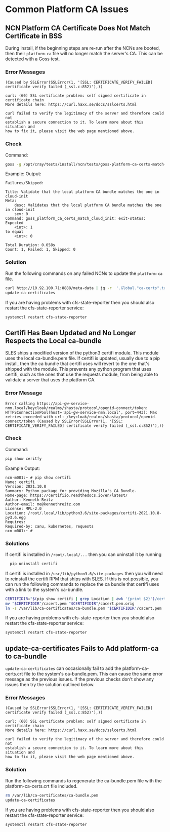 # Common Platform CA Issues

## NCN Platform CA Certificate Does Not Match Certificate in BSS

During install, if the beginning steps are re-run after the NCNs are booted,
then their `platform-ca` file will no longer match the server's CA. This can be
detected with a Goss test.

### Error Messages

```text
(Caused by SSLError(SSLError(1, '[SSL: CERTIFICATE_VERIFY_FAILED] certificate verify failed (_ssl.c:852)'),))
```

```text
curl: (60) SSL certificate problem: self signed certificate in certificate chain
More details here: https://curl.haxx.se/docs/sslcerts.html

curl failed to verify the legitimacy of the server and therefore could not
establish a secure connection to it. To learn more about this situation and
how to fix it, please visit the web page mentioned above.
```

### Check

Command:

```bash
goss -g /opt/cray/tests/install/ncn/tests/goss-platform-ca-certs-match-cloud-init.yaml v
```

Example: Output:

```text
Failures/Skipped:

Title: Validate that the local platform CA bundle matches the one in cloud-init
Meta:
    desc: Validates that the local platform CA bundle matches the one in cloud-init
    sev: 0
Command: goss_platform_ca_certs_match_cloud_init: exit-status:
Expected
    <int>: 1
to equal
    <int>: 0

Total Duration: 0.058s
Count: 1, Failed: 1, Skipped: 0
```

### Solution

Run the following commands on any failed NCNs to update the `platform-ca` file.

```bash
curl http://10.92.100.71:8888/meta-data | jq -r  '.Global."ca-certs".trusted[]' > /etc/pki/trust/anchors/platform-ca-certs.crt
update-ca-certificates
```

If you are having problems with cfs-state-reporter then you should also restart
the cfs-state-reporter service:

```bash
systemctl restart cfs-state-reporter
```

## Certifi Has Been Updated and No Longer Respects the Local ca-bundle

SLES ships a modified version of the python3 certifi module. This module
uses the local ca-bundle.pem file. If certifi is updated, usually due to a pip
install, then the ca bundle that certifi uses will revert to the one that's
shipped with the module. This prevents any python program that uses certifi,
such as the ones that use the requests module, from being able to validate a
server that uses the platform CA.

### Error Message

```text
Error calling https://api-gw-service-nmn.local/keycloak/realms/shasta/protocol/openid-connect/token: HTTPSConnectionPool(host='api-gw-service-nmn.local', port=443): Max retries exceeded with url: /keycloak/realms/shasta/protocol/openid-connect/token (Caused by SSLError(SSLError(1, '[SSL: CERTIFICATE_VERIFY_FAILED] certificate verify failed (_ssl.c:852)'),))
```

### Check

Command:

```bash
pip show ceritfy
```

Example Output:

```text
ncn-m001:~ # pip show certifi
Name: certifi
Version: 2021.10.8
Summary: Python package for providing Mozilla's CA Bundle.
Home-page: https://certifiio.readthedocs.io/en/latest/
Author: Kenneth Reitz
Author-email: me@kennethreitz.com
License: MPL-2.0
Location: /root/.local/lib/python3.6/site-packages/certifi-2021.10.8-py3.6.egg
Requires:
Required-by: canu, kubernetes, requests
ncn-m001:~ #
```

### Solutions

If certifi is installed in `/root/.local/...` then you can uninstall it by
running

```bash
  pip uninstall certifi
```

If certifi is installed in `/usr/lib/python3.6/site-packages` then you will need
to reinstall the certifi RPM that ships with SLES. If this is not possible,
you can run the following commands to replace the ca bundle that certifi uses
with a link to the system's ca-bundle.

```bash
CERTIFIDIR="$(pip show certifi | grep Location | awk '{print $2}')/certifi"
mv "$CERTIFIDIR"/cacert.pem "$CERTIFIDIR"/cacert.pem.orig
ln -s /var/lib/ca-certificates/ca-bundle.pem "$CERTIFIDIR"/cacert.pem
```

If you are having problems with cfs-state-reporter then you should also restart
the cfs-state-reporter service:

```bash
systemctl restart cfs-state-reporter
```

## update-ca-certificates Fails to Add platform-ca to ca-bundle

`update-ca-certificates` can occasionally fail to add the platform-ca-certs.crt
file to the system's ca-bundle.pem. This can cause the same error message as
the previous issues. If the previous checks don't show any issues then try
the solution outlined below.

### Error Messages

```text
(Caused by SSLError(SSLError(1, '[SSL: CERTIFICATE_VERIFY_FAILED] certificate verify failed (_ssl.c:852)'),))
```

```text
curl: (60) SSL certificate problem: self signed certificate in certificate chain
More details here: https://curl.haxx.se/docs/sslcerts.html

curl failed to verify the legitimacy of the server and therefore could not
establish a secure connection to it. To learn more about this situation and
how to fix it, please visit the web page mentioned above.
```

### Solution

Run the following commands to regenerate the ca-bundle.pem file with the
platform-ca-certs.crt file included.

```bash
rm /var/lib/ca-certificates/ca-bundle.pem
update-ca-certificates
```

If you are having problems with cfs-state-reporter then you should also restart
the cfs-state-reporter service:

```bash
systemctl restart cfs-state-reporter
```
